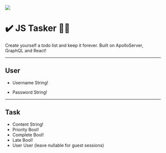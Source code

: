 <img src="./todo.gif">

# ✔️ JS Tasker 😮‍💨

Create yourself a todo list and keep it forever. Built on ApolloServer, GraphQL and React!

<hr/>

## User

- Username String!

- Password String!

<hr/>

## Task

- Content String!
- Priority Bool!
- Complete Bool!
- Late Bool!
- User User (leave nullable for guest sessions)

